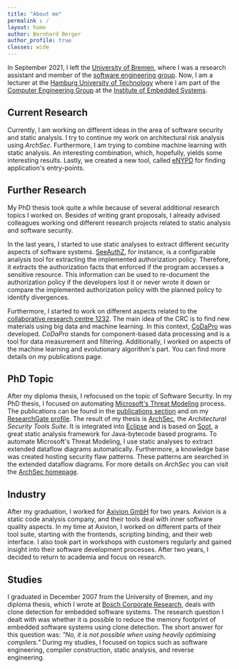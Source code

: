 ```yaml
---
title: "About me"
permalink : /
layout: home
author: Bernhard Berger
author_profile: true
classes: wide
---
```

In September 2021, I left the [University of Bremen](https://www.uni-bremen.de), where
I was a research assistant and member of the [software engineering group](http://www.informatik.uni-bremen.de/st/index.php?language=en).
Now, I am a lecturer at the [Hamburg University of Technology](https://www.tuhh.de/alt/tuhh/startpage.html)
where I am part of the [Computer Engineering Group](https://www.tuhh.de/es/ce.html) at
the [Institute of Embedded Systems](https://www.tuhh.de/es/home.html).

## Current Research
Currently, I am working on different ideas in the area of software security
and static analysis. I try to continue my work on architectural risk analysis using
_ArchSec_. Furthermore, I am trying to combine machine learning with static analysis.
An interesting combination, which, hopefully, yields some interesting results. Lastly,
we created a new tool, called [eNYPD](https://uni-bremen-agst.github.io/eNYPD/) for
finding application's entry-points.


## Further Research
My PhD thesis took quite a while because of several additional research topics I
worked on. Besides of writing grant proposals, I already advised colleagues working
ond different research projects related to static analysis and software security.

In the last years, I started to use static analyses to extract different security
aspects of software systems. [SeeAuthZ](https://github.com/uni-bremen-agst/SeeAuthZ),
for instance, is a configurable analysis tool for extracting the implemented
authorization policy. Therefore, it extracts the authorization facts that enforced
if the program accesses a sensitive resource. This information can be used to
re-document the authorization policy if the developers lost it or never wrote it
down or compare the implemented authorization policy with the planned policy to
identify divergences. 

Furthermore, I started to work on different aspects related to the [collaborative
research centre 1232](https://www.uni-bremen.de/en/farbige-zustaende). The main
idea of the CRC is to find new materials using big data and machine learning. In
this context, [CoDaPro](https://codapro.de) was developed. _CoDaPro_ stands for
component-based data processing and is a tool for data measurement and filtering.
Additionally, I worked on aspects of the machine learning and evolutionary
algorithm's part. You can find more details on my publications page.

## PhD Topic
After my diploma thesis, I refocused on the topic of Software Security. In my PhD
thesis, I focused on automating [Microsoft's Threat Modeling](https://www.microsoft.com/en-us/securityengineering/sdl/threatmodeling)
process. The publications can be found in the [publications section](/pages/publications) and on my
[ResearchGate profile](https://www.researchgate.net/profile/Bernhard-Berger-2).
The result of my thesis is [ArchSec](https://archsec.de), the _Architectural Security
Tools Suite_. It is integrated into [Eclipse](https://www.eclipse.org/) and is based
on [Soot](https://github.com/soot-oss/soot), a great static analysis framework for
Java-bytecode based programs. To automate Microsoft's Threat Modeling, I use static
analyses to extract extended dataflow diagrams automatically. Furthermore, a
knowledge base was created hosting security flaw patterns. These patterns are
searched in the extended dataflow diagrams. For more details on _ArchSec_ you can
visit the [ArchSec homepage](https://archsec.de).

## Industry
After my graduation, I worked for [Axivion GmbH](https://www.axivion.com/en/) for
two years. Axivion is a static code analysis company, and their tools deal with
inner software quality aspects. In my time at Axivion, I worked on different
parts of their tool suite, starting with the frontends, scripting binding, and
their web interface. I also took part in workshops with customers regularly and
gained insight into their software development processes. After two years, I
decided to return to academia and focus on research.


## Studies
I graduated in December 2007 from the University of Bremen, and my diploma thesis,  which
I wrote at [Bosch Corporate Research](https://www.bosch.com/research/), deals with clone
detection for embedded software systems. The research question I  dealt with was whether
it is possible to reduce the memory footprint of embedded software systems using clone
detection. The short answer for this question was: _"No, it is not possible when using
heavily optimising compilers."_ During my studies, I focused on topics such as software
engineering, compiler construction, static analysis, and reverse engineering.




